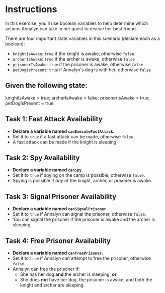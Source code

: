 # Instructions

In this exercise, you’ll use boolean variables to help determine which actions Annalyn can take in her quest to rescue her best friend.  


There are four important state variables in this scenario (declare each as a boolean):
- `knightIsAwake`: `true` if the knight is awake, otherwise `false`
- `archerIsAwake`: `true` if the archer is awake, otherwise `false`
- `prisonerIsAwake`: `true` if the prisoner is awake, otherwise `false`
- `petDogIsPresent`: `true` if Annalyn's dog is with her, otherwise `false`

## Given the following state:
  knightIsAwake = true;
  archerIsAwake = false;
  prisonerIsAwake = true;
  petDogIsPresent = true;

## Task 1: Fast Attack Availability

- **Declare a variable named `canExecuteFastAttack`.**
- Set it to `true` if a fast attack can be made, otherwise `false`.
- A fast attack can be made if the knight is sleeping.

## Task 2: Spy Availability

- **Declare a variable named `canSpy`.**
- Set it to `true` if spying on the camp is possible, otherwise `false`.
- Spying is possible if *any* of the knight, archer, or prisoner is awake.

## Task 3: Signal Prisoner Availability

- **Declare a variable named `canSignalPrisoner`.**
- Set it to `true` if Annalyn can signal the prisoner, otherwise `false`.
- You can signal the prisoner if the prisoner is awake and the archer is sleeping.

## Task 4: Free Prisoner Availability

- **Declare a variable named `canFreePrisoner`.**
- Set it to `true` if Annalyn can attempt to free the prisoner, otherwise `false`.
- Annalyn can free the prisoner if:
  - She has her dog **and** the archer is sleeping, **or**
  - She does **not** have her dog, the prisoner is awake, and both the knight and archer are sleeping.
